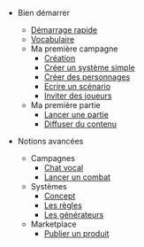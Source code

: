 - Bien démarrer

  - [Démarrage rapide](fr/quickstart/quickstart.md)
  - [Vocabulaire](fr/quickstart/vocabulary.md)
  - Ma première campagne
    - [Création](fr/quickstart/campaign/create-campaign.md)
    - [Créer un système simple](fr/quickstart/campaign/create-system.md)
    - [Créer des personnages](fr/quickstart/campaign/create-resources.md)
    - [Ecrire un scénario](fr/quickstart/campaign/scenarios.md)
    - [Inviter des joueurs](fr/quickstart/campaign/add-players.md)
  - Ma première partie
    - [Lancer une partie](fr/quickstart/session/start-session.md)
    - [Diffuser du contenu](fr/quickstart/session/cast-content.md)

- Notions avancées

  - Campagnes
    - [Chat vocal](fr/advanced/campaigns/voice-chat.md)
    - [Lancer un combat](fr/advanced/campaigns/start-battle.md)
  - Systèmes
    - [Concept](fr/advanced/systems/concept.md)
    - [Les règles](fr/advanced/systems/rules.md)
    - [Les générateurs](fr/advanced/systems/generators.md)
  - Marketplace
    - [Publier un produit](fr/advanced/marketplace/publish-product.md)
